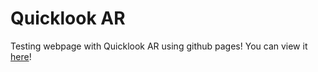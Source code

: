 # Quicklook AR 
Testing webpage with Quicklook AR using github pages! You can view it [here](QuickLook.html)!
